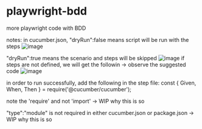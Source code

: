 # playwright-bdd
more playwright code with BDD

notes:
in cucumber.json, "dryRun":false means script will be run with the steps 
![image](https://github.com/user-attachments/assets/c6a56ab8-ac53-4567-ba9c-fda3f8bd802b)

"dryRun":true means the scenario and steps will be skipped
![image](https://github.com/user-attachments/assets/9766924e-9b80-4240-8e7b-7c7cb7cd0ec7)
if steps are not defined, we will get the followin -> observe the suggested code
![image](https://github.com/user-attachments/assets/6b269693-4940-49a9-864f-99152221f3ef)


in order to run successfully, add the following in the step file:
const { Given, When, Then } = require('@cucumber/cucumber');

note the 'require' and not 'import' -> WIP why this is so

"type":"module" is not required in either cucumber.json or package.json -> WIP why this is so
